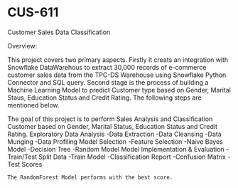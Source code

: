 # CUS-611

Customer Sales Data Classification

Overview:

This project covers two primary aspects. Firstly it creats an integration with Snowflake DataWarehous to extract 30,000 records of e-commerce customer 
sales data from the TPC-DS Warehouse using Snowflake Python Connector and SQL query. Second stage is the process of building a Machine Learning Model 
to predict Customer type based on Gender, Marital Staus, Education Status and Credit Rating. The following steps are mentioned below.

The goal of this project is to perform Sales Analysis and Classification Customer based on Gender, Marital Status, Education Status and Credit Rating.
  Exploratory Data Analysis
    -Data Extraction
    -Data Cleansing
    -Data Munging
    -Data Profiling
 Model Selection
    -Feature Selection
    -Naive Bayes Model
    -Decision Tree
    -Random Model
 Model Implementation & Evaluation
    -Train/Test Split Data
    -Train Model
    -Classification Report
    -Confusion Matrix
    -Test Scores
    
    The RandomForest Model performs with the best score.
